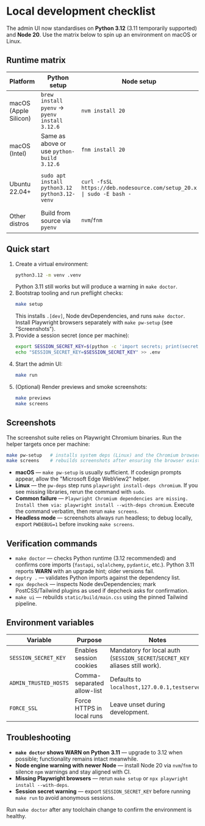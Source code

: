 # Local development checklist

The admin UI now standardises on **Python 3.12** (3.11 temporarily supported) and **Node 20**. Use the matrix below to spin up
an environment on macOS or Linux.

## Runtime matrix

| Platform | Python setup | Node setup | Notes |
| --- | --- | --- | --- |
| macOS (Apple Silicon) | `brew install pyenv` → `pyenv install 3.12.6` | `nvm install 20` | Export `PYTHON=python3.12` when running `make setup`. |
| macOS (Intel) | Same as above or use `python-build 3.12.6` | `fnm install 20` | Rosetta not required. |
| Ubuntu 22.04+ | `sudo apt install python3.12 python3.12-venv` | `curl -fsSL https://deb.nodesource.com/setup_20.x \| sudo -E bash -` | Ensure `python3.12-venv` is present before creating the virtualenv. |
| Other distros | Build from source via `pyenv` | `nvm`/`fnm` | Keep Node pinned to 20.x to match the lockfile. |

## Quick start

1. Create a virtual environment:
   ```bash
   python3.12 -m venv .venv
   ```
   Python 3.11 still works but will produce a warning in `make doctor`.
2. Bootstrap tooling and run preflight checks:
   ```bash
   make setup
   ```
   This installs `.[dev]`, Node devDependencies, and runs `make doctor`.
   Install Playwright browsers separately with `make pw-setup` (see "Screenshots").
3. Provide a session secret (once per machine):
   ```bash
   export SESSION_SECRET_KEY=$(python -c 'import secrets; print(secrets.token_urlsafe(48))')
   echo "SESSION_SECRET_KEY=$SESSION_SECRET_KEY" >> .env
   ```
4. Start the admin UI:
   ```bash
   make run
   ```
5. (Optional) Render previews and smoke screenshots:
   ```bash
   make previews
   make screens
   ```

## Screenshots

The screenshot suite relies on Playwright Chromium binaries. Run the helper targets once per machine:

```bash
make pw-setup   # installs system deps (Linux) and the Chromium browser bundle
make screens    # rebuilds screenshots after ensuring the browser exists
```

- **macOS** — `make pw-setup` is usually sufficient. If codesign prompts appear, allow the "Microsoft Edge WebView2" helper.
- **Linux** — the `pw-deps` step runs `playwright install-deps chromium`. If you see missing libraries, rerun the command with `sudo`.
- **Common failure** — `Playwright Chromium dependencies are missing. Install them via: playwright install --with-deps chromium`. Execute the command verbatim, then rerun `make screens`.
- **Headless mode** — screenshots always run headless; to debug locally, export `PWDEBUG=1` before invoking `make screens`.

## Verification commands

- `make doctor` — checks Python runtime (3.12 recommended) and confirms core imports (`fastapi`, `sqlalchemy`, `pydantic`, etc.).
  Python 3.11 reports **WARN** with an upgrade hint; older versions fail.
- `deptry .` — validates Python imports against the dependency list.
- `npx depcheck` — inspects Node devDependencies; mark PostCSS/Tailwind plugins as used if depcheck asks for confirmation.
- `make ui` — rebuilds `static/build/main.css` using the pinned Tailwind pipeline.

## Environment variables

| Variable | Purpose | Notes |
| --- | --- | --- |
| `SESSION_SECRET_KEY` | Enables session cookies | Mandatory for local auth (`SESSION_SECRET`/`SECRET_KEY` aliases still work). |
| `ADMIN_TRUSTED_HOSTS` | Comma-separated allow-list | Defaults to `localhost,127.0.0.1,testserver`. |
| `FORCE_SSL` | Force HTTPS in local runs | Leave unset during development. |

## Troubleshooting

- **`make doctor` shows WARN on Python 3.11** — upgrade to 3.12 when possible; functionality remains intact meanwhile.
- **Node engine warning with newer Node** — install Node 20 via `nvm`/`fnm` to silence `npm` warnings and stay aligned with CI.
- **Missing Playwright browsers** — rerun `make setup` or `npx playwright install --with-deps`.
- **Session secret warning** — export `SESSION_SECRET_KEY` before running `make run` to avoid anonymous sessions.

Run `make doctor` after any toolchain change to confirm the environment is healthy.
